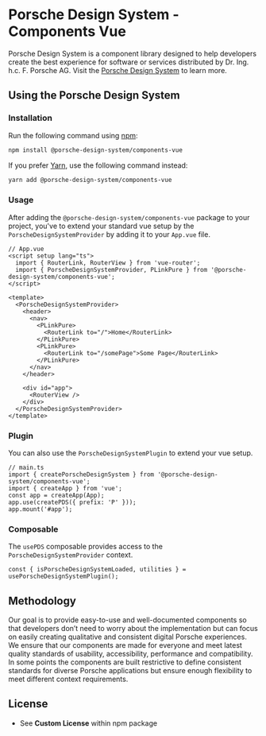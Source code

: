 # Porsche Design System - Components Vue

Porsche Design System is a component library designed to help developers create the best experience for software or
services distributed by Dr. Ing. h.c. F. Porsche AG. Visit the [Porsche Design System](https://designsystem.porsche.com)
to learn more.

## Using the Porsche Design System

### Installation

Run the following command using [npm](https://www.npmjs.com):

```bash
npm install @porsche-design-system/components-vue
```

If you prefer [Yarn](https://yarnpkg.com), use the following command instead:

```bash
yarn add @porsche-design-system/components-vue
```

### Usage

After adding the `@porsche-design-system/components-vue` package to your project, you've to extend your standard
vue setup by the `PorscheDesignSystemProvider` by adding it to your `App.vue` file.

```tsx
// App.vue
<script setup lang="ts">
  import { RouterLink, RouterView } from 'vue-router';
  import { PorscheDesignSystemProvider, PLinkPure } from '@porsche-design-system/components-vue';
</script>

<template>
  <PorscheDesignSystemProvider>
    <header>
      <nav>
        <PLinkPure>
          <RouterLink to="/">Home</RouterLink>
        </PLinkPure>
        <PLinkPure>
          <RouterLink to="/somePage">Some Page</RouterLink>
        </PLinkPure>
      </nav>
    </header>

    <div id="app">
      <RouterView />
    </div>
  </PorscheDesignSystemProvider>
</template>
```

### Plugin 

You can also use the `PorscheDesignSystemPlugin` to extend your vue setup.

```vue
// main.ts
import { createPorscheDesignSystem } from '@porsche-design-system/components-vue';
import { createApp } from 'vue';
const app = createApp(App);
app.use(createPDS({ prefix: 'P' }));
app.mount('#app');
```

### Composable 

The `usePDS` composable provides access to the `PorscheDesignSystemProvider` context.

```vue
const { isPorscheDesignSystemLoaded, utilities } = usePorscheDesignSystemPlugin();
```


## Methodology

Our goal is to provide easy-to-use and well-documented components so that developers don’t need to worry about the
implementation but can focus on easily creating qualitative and consistent digital Porsche experiences. We ensure that
our components are made for everyone and meet latest quality standards of usability, accessibility, performance and
compatibility. In some points the components are built restrictive to define consistent standards for diverse Porsche
applications but ensure enough flexibility to meet different context requirements.

## License

- See **Custom License** within npm package
